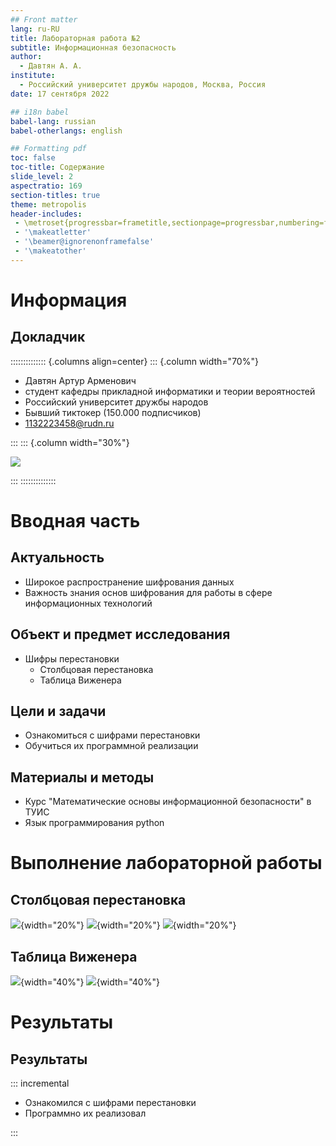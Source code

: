 ```yaml
---
## Front matter
lang: ru-RU
title: Лабораторная работа №2
subtitle: Информационная безопасность
author:
  - Давтян А. А.
institute:
  - Российский университет дружбы народов, Москва, Россия
date: 17 сентября 2022

## i18n babel
babel-lang: russian
babel-otherlangs: english

## Formatting pdf
toc: false
toc-title: Содержание
slide_level: 2
aspectratio: 169
section-titles: true
theme: metropolis
header-includes:
 - \metroset{progressbar=frametitle,sectionpage=progressbar,numbering=fraction}
 - '\makeatletter'
 - '\beamer@ignorenonframefalse'
 - '\makeatother'
---
```


# Информация

## Докладчик

:::::::::::::: {.columns align=center}
::: {.column width="70%"}

  * Давтян Артур Арменович
  * студент кафедры прикладной информатики и теории вероятностей
  * Российский университет дружбы народов
  * Бывший тиктокер (150.000 подписчиков)
  * [1132223458@rudn.ru](mailto:1132223458@rudn.ru)

:::
::: {.column width="30%"}

![](./image/davtyan.jpg)

:::
::::::::::::::

# Вводная часть

## Актуальность

- Широкое распространение шифрования данных
- Важность знания основ шифрования для работы в сфере информационных технологий

## Объект и предмет исследования

- Шифры перестановки
  - Столбцовая перестановка
  - Таблица Виженера

## Цели и задачи

- Ознакомиться с шифрами перестановки 
- Обучиться их программной реализации

## Материалы и методы

- Курс "Математические основы информационной безопасности" в ТУИС
- Язык программирования python

# Выполнение лабораторной работы

## Столбцовая перестановка

![](./image/3.png){width="20%"}
![](./image/4.png){width="20%"}
![](./image/5.png){width="20%"}

## Таблица Виженера

![](./image/6.png){width="40%"}
![](./image/7.png){width="40%"}


# Результаты

## Результаты

::: incremental

- Ознакомился с шифрами перестановки
- Программно их реализовал

:::


